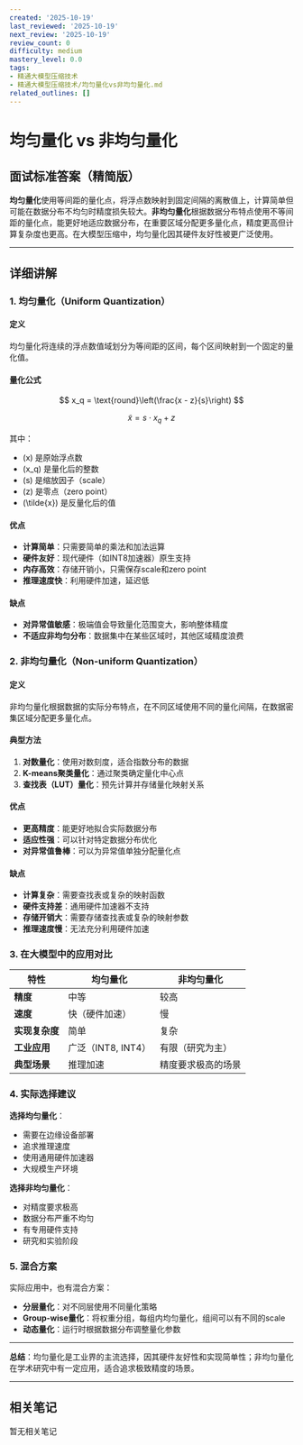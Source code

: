 ```yaml
---
created: '2025-10-19'
last_reviewed: '2025-10-19'
next_review: '2025-10-19'
review_count: 0
difficulty: medium
mastery_level: 0.0
tags:
- 精通大模型压缩技术
- 精通大模型压缩技术/均匀量化vs非均匀量化.md
related_outlines: []
---
```


# 均匀量化 vs 非均匀量化

## 面试标准答案（精简版）

**均匀量化**使用等间距的量化点，将浮点数映射到固定间隔的离散值上，计算简单但可能在数据分布不均匀时精度损失较大。**非均匀量化**根据数据分布特点使用不等间距的量化点，能更好地适应数据分布，在重要区域分配更多量化点，精度更高但计算复杂度也更高。在大模型压缩中，均匀量化因其硬件友好性被更广泛使用。

---

## 详细讲解

### 1. 均匀量化（Uniform Quantization）

#### 定义
均匀量化将连续的浮点数值域划分为等间距的区间，每个区间映射到一个固定的量化值。

#### 量化公式
$$
x_q = \text{round}\left(\frac{x - z}{s}\right)
$$

$$
\tilde{x} = s \cdot x_q + z
$$

其中：
- \(x\) 是原始浮点数
- \(x_q\) 是量化后的整数
- \(s\) 是缩放因子（scale）
- \(z\) 是零点（zero point）
- \(\tilde{x}\) 是反量化后的值

#### 优点
- **计算简单**：只需要简单的乘法和加法运算
- **硬件友好**：现代硬件（如INT8加速器）原生支持
- **内存高效**：存储开销小，只需保存scale和zero point
- **推理速度快**：利用硬件加速，延迟低

#### 缺点
- **对异常值敏感**：极端值会导致量化范围变大，影响整体精度
- **不适应非均匀分布**：数据集中在某些区域时，其他区域精度浪费

### 2. 非均匀量化（Non-uniform Quantization）

#### 定义
非均匀量化根据数据的实际分布特点，在不同区域使用不同的量化间隔，在数据密集区域分配更多量化点。

#### 典型方法
1. **对数量化**：使用对数刻度，适合指数分布的数据
2. **K-means聚类量化**：通过聚类确定量化中心点
3. **查找表（LUT）量化**：预先计算并存储量化映射关系

#### 优点
- **更高精度**：能更好地拟合实际数据分布
- **适应性强**：可以针对特定数据分布优化
- **对异常值鲁棒**：可以为异常值单独分配量化点

#### 缺点
- **计算复杂**：需要查找表或复杂的映射函数
- **硬件支持差**：通用硬件加速器不支持
- **存储开销大**：需要存储查找表或复杂的映射参数
- **推理速度慢**：无法充分利用硬件加速

### 3. 在大模型中的应用对比

| 特性           | 均匀量化           | 非均匀量化         |
| -------------- | ------------------ | ------------------ |
| **精度**       | 中等               | 较高               |
| **速度**       | 快（硬件加速）     | 慢                 |
| **实现复杂度** | 简单               | 复杂               |
| **工业应用**   | 广泛（INT8, INT4） | 有限（研究为主）   |
| **典型场景**   | 推理加速           | 精度要求极高的场景 |

### 4. 实际选择建议

**选择均匀量化**：
- 需要在边缘设备部署
- 追求推理速度
- 使用通用硬件加速器
- 大规模生产环境

**选择非均匀量化**：
- 对精度要求极高
- 数据分布严重不均匀
- 有专用硬件支持
- 研究和实验阶段

### 5. 混合方案

实际应用中，也有混合方案：
- **分层量化**：对不同层使用不同量化策略
- **Group-wise量化**：将权重分组，每组内均匀量化，组间可以有不同的scale
- **动态量化**：运行时根据数据分布调整量化参数

---

**总结**：均匀量化是工业界的主流选择，因其硬件友好性和实现简单性；非均匀量化在学术研究中有一定应用，适合追求极致精度的场景。


---

## 相关笔记
<!-- 自动生成 -->

暂无相关笔记

